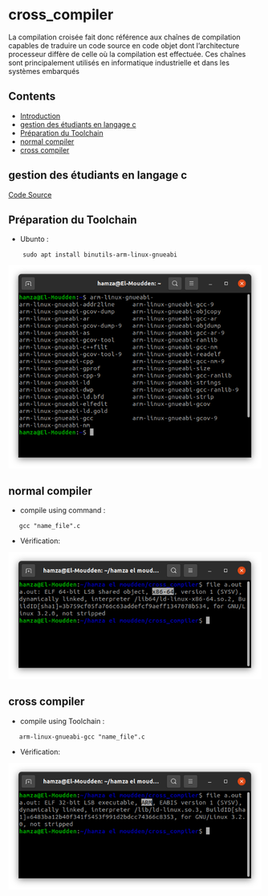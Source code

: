 # cross_compiler
La compilation croisée fait donc référence aux chaînes de compilation
capables de traduire un code source en code objet dont l’architecture
processeur diffère de celle où la compilation est effectuée. Ces chaînes sont
principalement utilisés en informatique industrielle et dans les systèmes
embarqués

## Contents
+ [Introduction](#cross_compiler)
+ [gestion des étudiants en langage c](#gestion-des-étudiants-en-langage-c)
+ [Préparation du Toolchain](#Préparation-du-Toolchain)
+ [normal compiler](#normal-compiler)
+ [cross compiler](#cross-compiler)

## gestion des étudiants en langage c
<a href="https://github.com/hamzaelmoudden/cross_compiler/tree/main/Code%20source" target="_blank">Code Source</a>
## Préparation du Toolchain
   - Ubunto :
   >
        
        sudo apt install binutils-arm-linux-gnueabi
        
   <a href="https://github.com/hamzaelmoudden/cross_compiler/blob/main/Assets/tool.png" target="_blank"><img src="Assets/tool.png" alt="Browser Stack" ></a>     
  

## normal compiler
   - compile using command :
   >
       gcc "name_file".c
       
  - Vérification:
  
   <a href="https://github.com/hamzaelmoudden/cross_compiler/blob/main/Assets/normal.png" target="_blank"><img src="Assets/normal.png" alt="Browser Stack" ></a>  
## cross compiler
   - compile using Toolchain :
   >
       arm-linux-gnueabi-gcc "name_file".c

  - Vérification:
  
   <a href="https://github.com/hamzaelmoudden/cross_compiler/blob/main/Assets/cross.png" target="_blank"><img src="Assets/cross.png" alt="Browser Stack" ></a>  
